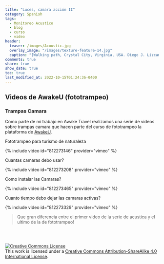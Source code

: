 ```yaml
---
title: "Luces, camara acción II"
category: Spanish
tags:   
  - Monitoreo Acustico
  - blog
  - curso
  - video
header:
  teaser: /images/Acoustic.jpg
  overlay_image: "/images/texture-feature-14.jpg"
  caption: "[Walking path, Crystal City, Virginia, USA. Diego J. Lizcano](https://www.instagram.com/walking_tapir/)"
comments: true
share: true
show_date: true
toc: true
last_modified_at: 2022-10-15T01:24:36-0400
---
```


## Videos de AwakeU (fototrampeo)

### Trampas Camara 

Como parte de mi trabajo en Awake Travel realizamos una serie de videos sobre trampas camara que hacen parte del curso de fototrampeo la plataforma de [AwakeU](https://u.awake.travel/). 

Fototrampeo para turismo de naturaleza

{% include video id="812273146" provider="vimeo" %}

Cuantas camaras debo usar?

{% include video id="812273208" provider="vimeo" %}

Como instalar las Camaras?

{% include video id="812273465" provider="vimeo" %}

Cuanto tiempo debo dejar las camaras activas?

{% include video id="812273329" provider="vimeo" %}

> Que gran diferencia entre el primer video de la serie de acustica y el ultimo de la de fototrampeo!

<p>   <br>
<br>
</p>

<a rel="license" href="http://creativecommons.org/licenses/by-sa/4.0/"><img alt="Creative Commons License" style="border-width:0" src="http://i.creativecommons.org/l/by-sa/4.0/88x31.png" /></a><br />This work is licensed under a <a rel="license" href="http://creativecommons.org/licenses/by-sa/4.0/">Creative Commons Attribution-ShareAlike 4.0 International License</a>.





